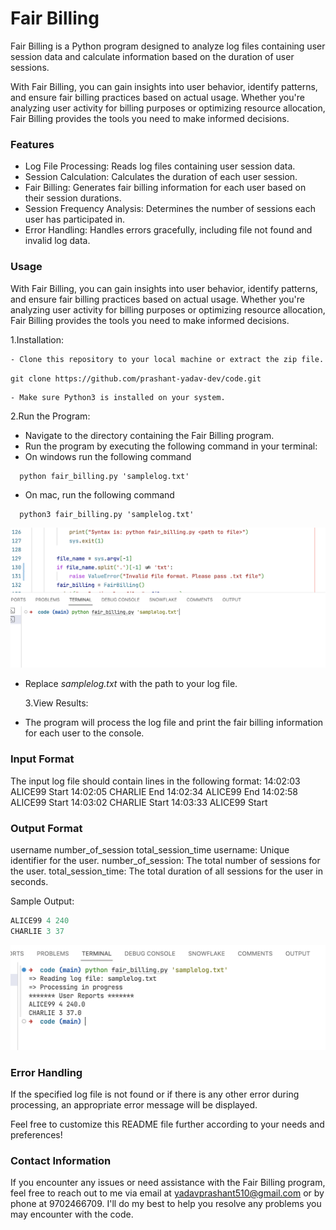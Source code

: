 # Fair Billing

Fair Billing is a Python program designed to analyze log files containing user session data and calculate information based on the duration of user sessions.

With Fair Billing, you can gain insights into user behavior, identify patterns, and ensure fair billing practices based on actual usage. Whether you're analyzing user activity for billing purposes or optimizing resource allocation, Fair Billing provides the tools you need to make informed decisions.

### Features

- Log File Processing: Reads log files containing user session data.
- Session Calculation: Calculates the duration of each user session.
- Fair Billing: Generates fair billing information for each user based on their session durations.
- Session Frequency Analysis: Determines the number of sessions each user has participated in.
- Error Handling: Handles errors gracefully, including file not found and invalid log data.

### Usage
With Fair Billing, you can gain insights into user behavior, identify patterns, and ensure fair billing practices based on actual usage. Whether you're analyzing user activity for billing purposes or optimizing resource allocation, Fair Billing provides the tools you need to make informed decisions.

1.Installation:

    - Clone this repository to your local machine or extract the zip file.

`git clone https://github.com/prashant-yadav-dev/code.git`

    - Make sure Python3 is installed on your system.

2.Run the Program:

- Navigate to the directory containing the Fair Billing program.
- Run the program by executing the following command in your terminal:
- On windows run the following command

```shell
  python fair_billing.py 'samplelog.txt'
```

- On mac, run the following command

```shell
  python3 fair_billing.py 'samplelog.txt'
```

![Alt command to run the code](output/command.png)


- Replace _samplelog.txt_ with the path to your log file.

  3.View Results:

- The program will process the log file and print the fair billing information for each user to the console.

### Input Format

The input log file should contain lines in the following format:
14:02:03 ALICE99 Start
14:02:05 CHARLIE End
14:02:34 ALICE99 End
14:02:58 ALICE99 Start
14:03:02 CHARLIE Start
14:03:33 ALICE99 Start

### Output Format

username number_of_session total_session_time
username: Unique identifier for the user.
number_of_session: The total number of sessions for the user.
total_session_time: The total duration of all sessions for the user in seconds.

Sample Output:

```python
ALICE99 4 240
CHARLIE 3 37
```

![Alt Output](output/output.png)

### Error Handling
If the specified log file is not found or if there is any other error during processing, an appropriate error message will be displayed.

Feel free to customize this README file further according to your needs and preferences!

### Contact Information
If you encounter any issues or need assistance with the Fair Billing program, feel free to reach out to me via email at yadavprashant510@gmail.com or by phone at 9702466709. I'll do my best to help you resolve any problems you may encounter with the code.
